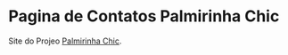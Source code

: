 # Pagina de Contatos Palmirinha Chic

Site do Projeo [Palmirinha Chic](https://palmirinhachic.com/).
